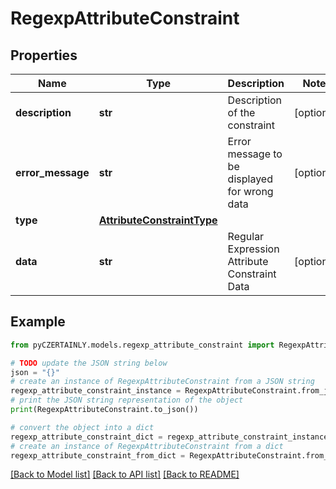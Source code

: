 # RegexpAttributeConstraint


## Properties

Name | Type | Description | Notes
------------ | ------------- | ------------- | -------------
**description** | **str** | Description of the constraint | [optional] 
**error_message** | **str** | Error message to be displayed for wrong data | [optional] 
**type** | [**AttributeConstraintType**](AttributeConstraintType.md) |  | 
**data** | **str** | Regular Expression Attribute Constraint Data | [optional] 

## Example

```python
from pyCZERTAINLY.models.regexp_attribute_constraint import RegexpAttributeConstraint

# TODO update the JSON string below
json = "{}"
# create an instance of RegexpAttributeConstraint from a JSON string
regexp_attribute_constraint_instance = RegexpAttributeConstraint.from_json(json)
# print the JSON string representation of the object
print(RegexpAttributeConstraint.to_json())

# convert the object into a dict
regexp_attribute_constraint_dict = regexp_attribute_constraint_instance.to_dict()
# create an instance of RegexpAttributeConstraint from a dict
regexp_attribute_constraint_from_dict = RegexpAttributeConstraint.from_dict(regexp_attribute_constraint_dict)
```
[[Back to Model list]](../README.md#documentation-for-models) [[Back to API list]](../README.md#documentation-for-api-endpoints) [[Back to README]](../README.md)


